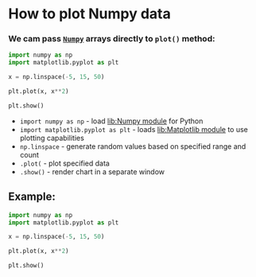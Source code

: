 # How to plot Numpy data

### We cam pass [`Numpy`](/python-numpy) arrays directly to `plot()` method:

```python
import numpy as np
import matplotlib.pyplot as plt

x = np.linspace(-5, 15, 50)

plt.plot(x, x**2)

plt.show()
```

- `import numpy as np` - load [lib:Numpy module](/python-numpy/how-to-install-python-numpy-lib) for Python
- `import matplotlib.pyplot as plt` - loads [lib:Matplotlib module](python-matplotlib/how-to-install-matplotlib-python-lib-in-ubuntu-ubuntuversion) to use plotting capabilities
- `np.linspace` - generate random values based on specified range and count
- `.plot(` - plot specified data
- `.show()` - render chart in a separate window

## Example: 
```python
import numpy as np
import matplotlib.pyplot as plt

x = np.linspace(-5, 15, 50)

plt.plot(x, x**2)

plt.show()
```

